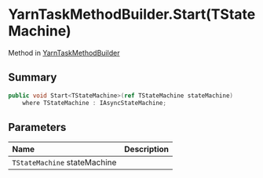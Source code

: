 # YarnTaskMethodBuilder.Start(TStateMachine)

Method in [YarnTaskMethodBuilder](/docs/api/csharp/yarn.unity.yarntaskmethodbuilder-1.md)

## Summary



```csharp
public void Start<TStateMachine>(ref TStateMachine stateMachine)
    where TStateMachine : IAsyncStateMachine;
```

## Parameters

|Name|Description|
|:---|:---|
|`TStateMachine` stateMachine||

